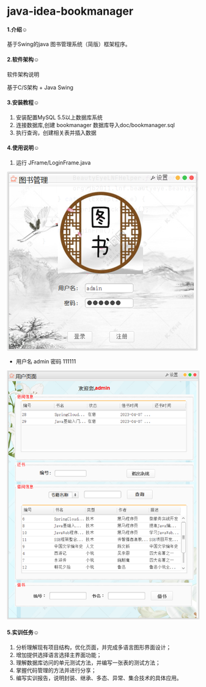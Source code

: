 # java-idea-bookmanager

#### 1.介绍☺
基于Swing的java 图书管理系统（简版）框架程序。

#### 2.软件架构☺
软件架构说明

基于C/S架构 + Java Swing

#### 3.安装教程☺

1.  安装配置MySQL 5.5以上数据库系统    
2.  连接数据库,创建 bookmanager 数据库导入doc/bookmanager.sql    
3.  执行查询，创建相关表并插入数据  

#### 4.使用说明☺

1. 运行 JFrame/LoginFrame.java

![](./doc/img/login1.png)

- 用户名  admin 密码 111111

![](./doc/img/userframe.png)

#### 5.实训任务☺

1. 分析理解现有项目结构，优化页面，并完成多语言图形界面设计；    
2. 增加提供选择语言选择主界面功能；    
3. 理解数据库访问的单元测试方法，并编写一张表的测试方法； 
4. 掌握代码管理的方法并进行分享；
5. 编写实训报告，说明封装、继承、多态、异常、集合技术的具体应用。